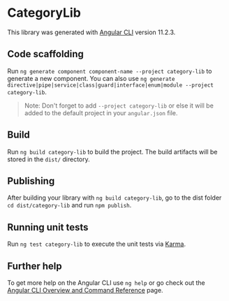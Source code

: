 # CategoryLib

This library was generated with [Angular CLI](https://github.com/angular/angular-cli) version 11.2.3.

## Code scaffolding

Run `ng generate component component-name --project category-lib` to generate a new component. You can also use `ng generate directive|pipe|service|class|guard|interface|enum|module --project category-lib`.
> Note: Don't forget to add `--project category-lib` or else it will be added to the default project in your `angular.json` file. 

## Build

Run `ng build category-lib` to build the project. The build artifacts will be stored in the `dist/` directory.

## Publishing

After building your library with `ng build category-lib`, go to the dist folder `cd dist/category-lib` and run `npm publish`.

## Running unit tests

Run `ng test category-lib` to execute the unit tests via [Karma](https://karma-runner.github.io).

## Further help

To get more help on the Angular CLI use `ng help` or go check out the [Angular CLI Overview and Command Reference](https://angular.io/cli) page.
